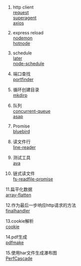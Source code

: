 1. http client  
[request](https://github.com/request/request)  
[superagent](https://github.com/visionmedia/superagent)  
[axios](https://www.npmjs.com/package/axios)

2. express reload  
[nodemon](https://github.com/remy/nodemon)  
[hotnode](https://github.com/saschagehlich/hotnode)

3. schedule  
[later](https://github.com/bunkat/later)  
[node-schedule](https://github.com/node-schedule/node-schedule)

4. 端口查找  
[portfinder](https://github.com/indexzero/node-portfinder)

5. 循环创建目录  
[mkdirp](https://github.com/substack/node-mkdirp)

6. 队列  
[concurrent-queue](https://github.com/jasonpincin/concurrent-queue)  
[asap](https://github.com/kriskowal/asap)  

7. Promise  
[bluebird](https://github.com/petkaantonov/bluebird)

8. 读文件行  
[line-reader](https://github.com/nickewing/line-reader)

9. 测试工具  
[ava](https://www.npmjs.com/package/ava)   

10. 链式读文件  
[fs-readfile-promise](https://github.com/shinnn/fs-readfile-promise)  

11.扁平化数据  
[array-flatten](https://github.com/blakeembrey/array-flatten)  

12.作为最后一步响应http请求的方法  
[finalhandler](https://github.com/pillarjs/finalhandler)  

13.cookie解析  
[cookie](https://github.com/jshttp/cookie)  

14.pdf生成  
[pdfmake](https://github.com/bpampuch/pdfmake)  

15.使用har文件生成瀑布图  
[PerfCascade](https://github.com/micmro/PerfCascade)  
